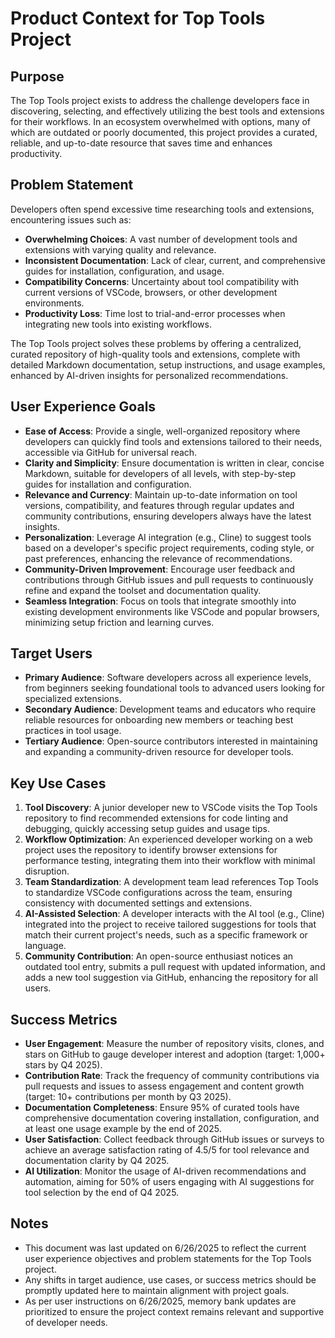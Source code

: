 # Product Context for Top Tools Project

## Purpose

The Top Tools project exists to address the challenge developers face in discovering, selecting, and effectively
utilizing the best tools and extensions for their workflows. In an ecosystem overwhelmed with options, many of which are
outdated or poorly documented, this project provides a curated, reliable, and up-to-date resource that saves time and
enhances productivity.

## Problem Statement

Developers often spend excessive time researching tools and extensions, encountering issues such as:

- **Overwhelming Choices**: A vast number of development tools and extensions with varying quality and relevance.
- **Inconsistent Documentation**: Lack of clear, current, and comprehensive guides for installation, configuration, and
  usage.
- **Compatibility Concerns**: Uncertainty about tool compatibility with current versions of VSCode, browsers, or other
  development environments.
- **Productivity Loss**: Time lost to trial-and-error processes when integrating new tools into existing workflows.

The Top Tools project solves these problems by offering a centralized, curated repository of high-quality tools and
extensions, complete with detailed Markdown documentation, setup instructions, and usage examples, enhanced by AI-driven
insights for personalized recommendations.

## User Experience Goals

- **Ease of Access**: Provide a single, well-organized repository where developers can quickly find tools and extensions
  tailored to their needs, accessible via GitHub for universal reach.
- **Clarity and Simplicity**: Ensure documentation is written in clear, concise Markdown, suitable for developers of all
  levels, with step-by-step guides for installation and configuration.
- **Relevance and Currency**: Maintain up-to-date information on tool versions, compatibility, and features through
  regular updates and community contributions, ensuring developers always have the latest insights.
- **Personalization**: Leverage AI integration (e.g., Cline) to suggest tools based on a developer's specific project
  requirements, coding style, or past preferences, enhancing the relevance of recommendations.
- **Community-Driven Improvement**: Encourage user feedback and contributions through GitHub issues and pull requests to
  continuously refine and expand the toolset and documentation quality.
- **Seamless Integration**: Focus on tools that integrate smoothly into existing development environments like VSCode
  and popular browsers, minimizing setup friction and learning curves.

## Target Users

- **Primary Audience**: Software developers across all experience levels, from beginners seeking foundational tools to
  advanced users looking for specialized extensions.
- **Secondary Audience**: Development teams and educators who require reliable resources for onboarding new members or
  teaching best practices in tool usage.
- **Tertiary Audience**: Open-source contributors interested in maintaining and expanding a community-driven resource
  for developer tools.

## Key Use Cases

1. **Tool Discovery**: A junior developer new to VSCode visits the Top Tools repository to find recommended extensions
   for code linting and debugging, quickly accessing setup guides and usage tips.
2. **Workflow Optimization**: An experienced developer working on a web project uses the repository to identify browser
   extensions for performance testing, integrating them into their workflow with minimal disruption.
3. **Team Standardization**: A development team lead references Top Tools to standardize VSCode configurations across
   the team, ensuring consistency with documented settings and extensions.
4. **AI-Assisted Selection**: A developer interacts with the AI tool (e.g., Cline) integrated into the project to
   receive tailored suggestions for tools that match their current project's needs, such as a specific framework or
   language.
5. **Community Contribution**: An open-source enthusiast notices an outdated tool entry, submits a pull request with
   updated information, and adds a new tool suggestion via GitHub, enhancing the repository for all users.

## Success Metrics

- **User Engagement**: Measure the number of repository visits, clones, and stars on GitHub to gauge developer interest
  and adoption (target: 1,000+ stars by Q4 2025).
- **Contribution Rate**: Track the frequency of community contributions via pull requests and issues to assess
  engagement and content growth (target: 10+ contributions per month by Q3 2025).
- **Documentation Completeness**: Ensure 95% of curated tools have comprehensive documentation covering installation,
  configuration, and at least one usage example by the end of 2025.
- **User Satisfaction**: Collect feedback through GitHub issues or surveys to achieve an average satisfaction rating of
  4.5/5 for tool relevance and documentation clarity by Q4 2025.
- **AI Utilization**: Monitor the usage of AI-driven recommendations and automation, aiming for 50% of users engaging
  with AI suggestions for tool selection by the end of Q4 2025.

## Notes

- This document was last updated on 6/26/2025 to reflect the current user experience objectives and problem statements
  for the Top Tools project.
- Any shifts in target audience, use cases, or success metrics should be promptly updated here to maintain alignment
  with project goals.
- As per user instructions on 6/26/2025, memory bank updates are prioritized to ensure the project context remains
  relevant and supportive of developer needs.
